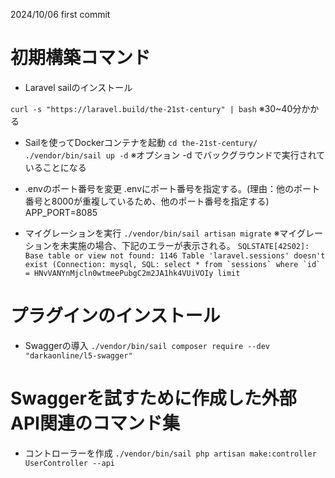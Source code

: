 2024/10/06 first commit


# 初期構築コマンド
- Laravel sailのインストール

``curl -s "https://laravel.build/the-21st-century" | bash``
※30~40分かかる

- Sailを使ってDockerコンテナを起動
``cd the-21st-century/``
``./vendor/bin/sail up -d``
※オプション -d でバックグラウンドで実行されていることになる

- .envのポート番号を変更
.envにポート番号を指定する。(理由：他のポート番号と8000が重複しているため、他のポート番号を指定する)
APP_PORT=8085

- マイグレーションを実行
``./vendor/bin/sail artisan migrate``
※マイグレーションを未実施の場合、下記のエラーが表示される。
``SQLSTATE[42S02]: Base table or view not found: 1146 Table 'laravel.sessions' doesn't exist (Connection: mysql, SQL: select * from `sessions` where `id` = HNvVANYnMjcln0wtmeePubgC2m2JA1hk4VUiVOIy limit ``




# プラグインのインストール
- Swaggerの導入
``./vendor/bin/sail composer require --dev "darkaonline/l5-swagger"``


# Swaggerを試すために作成した外部API関連のコマンド集
- コントローラーを作成
``./vendor/bin/sail php artisan make:controller UserController --api``


